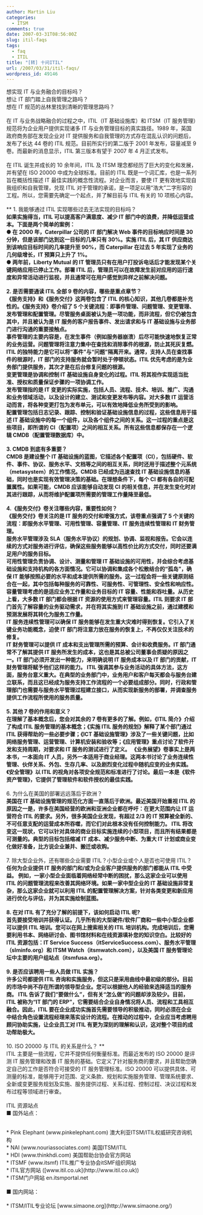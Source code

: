 ```yaml
---
author: Martin Liu
categories:
  - ITSM
comments: true
date: 2007-03-31T08:56:00Z
slug: itil-faqs
tags:
  - faq
  - ITIL
title: "[转] 十问ITIL"
url: /2007/03/31/itil-faqs/
wordpress_id: 49146
---
```


想实现 IT 与业务融合的目标吗？<br />想让 IT 部门踏上自我管理之路吗？<br />想在 IT 规范的丛林里找到清晰的管理思路吗？<br /><br />在 IT 与业务战略融合的过程之中，ITIL（IT 基础设施库）和 ITSM（IT 服务管理）规范将为企业用户提供实现诸多 IT 与业务管理目标的真实路径。1989 年，英国政府商务部在发现企业对 IT 提供服务和自我管理的方式存在混乱认识的问题后，发布了长达 44 卷的 ITIL 规范。目前所实行的第二版于 2001 年发布，容量减至 9 卷。而最新的消息显示，ITIL 第三版本有望于 2007 年 4 月正式发布。<br /><br />在 ITIL 诞生并成长的 10 余年间，ITIL 及 ITSM 理念都经历了巨大的变化和发展，并有望在 ISO 20000 中成为全球标准。目前的 ITIL 既是一个词汇库，也是一系列旨在概括性描述 IT 最佳实践的概念性流程。对企业而言，要使 IT 更有效地实现自我组织和自我管理，兑现 ITIL 对于管理的承诺，是一项足以用“浩大”二字形容的工程。所以，您需要先确定一个起点，并了解目前与 ITIL 有关的 10 项核心内容。<br /><br />** 1. 我能够通过 ITIL 实现哪些过去无法实现的目标吗？**<br />如果实施得当，ITIL 可以提高客户满意度、减少 IT 部门中的浪费，并降低运营成本。下面是两个简单的案例：<br />● 在 2000 年，Caterpillar 公司的 IT 部门解决 Web 事件的目标响应时间是 30 分钟，但是该部门达到这一目标的几率只有 30%。实施 ITIL 后，其 IT 供应商达到该响应目标时间的几率提升至 90%，而 Caterpillar 在过去 5 年实现了业务的几何级增长，IT 预算只上升了 1%。<br />● 两年前，Liberty Mutual 的 IT 管理员只有在用户打投诉电话后才能发现某个关键网络应用已停止工作。部署 ITIL 后，管理员可以在故障发生前对应用的运行速度和异常活动进行监视，并且通常可在用户感觉到异样之前解决问题。<br /><br />**2. 是否需要通读 ITIL 全部 9 卷的内容，哪些是重点章节？**<br />《服务支持》和《服务交付》这两卷包含了 ITIL 的核心知识，其他几卷都是补充性的。《服务支持》卷介绍了 5 个关键流程：即事件管理、问题管理、变更管理、发布管理和配置管理。尽管服务桌面被认为是一项功能，而非流程，但它仍被包含其中，并且被认为是 IT 服务的客户报告事件、发出请求和与 IT 基础设施与业务部门进行沟通的重要接触点。<br />事件管理的主要内容是，在发生事件（例如服务器崩溃）后尽可能快速地恢复正常的业务运营。问题管理将注意力集中在查找和消除事件的根源，防止其死灰复燃。<br />ITIL 的独特能力是它可以将“事件”与“问题”隔离开来。通常，支持人员在查找事件的根源时，IT 部门的支持服务就会暂时处于停顿状态。ITIL 优先考虑的是为业务部门提供服务，其次才是在后台修复问题的根源。<br />变更管理是协调和控制 IT 基础设施自身变化的过程。ITIL 将其视作实现适当批准、授权和质量保证步骤的一项协调工作。<br />发布管理指的是 IT 变更的实际实施，包括人员、流程、技术、培训、推广、沟通和业务领域活动，以及设计的建立、测试和变更发布等内容。对大多数 IT 运营活动而言，将各种变更打包为发布单元，可以有效地降低业务所受到的影响。<br />配置管理包括日志记录、跟踪、控制和验证基础设施信息的过程，这些信息用于描述 IT 基础设施中的每一个组件，以及各个组件之间的关系。这一过程的重点是这些项目，即所谓的 CI（配置项）之间的相互关系。所有这些信息都保存在一个逻辑 CMDB（配置管理数据库）中。<br /><br />**3. CMDB 到底有多重要？**<br />CMDB 是建设整个 IT 基础设施的蓝图，它描述各个配置项（CI），包括硬件、软件、事件、协议、服务水平、文档等之间的相互关系，同时还用于描述整个元系统（metasystem）的工作情况。CMDB 已经成为迅速查找 IT 基础设施信息的基础，同时也是实现有效管理决策的基础。在理想条件下，每个 CI 都有各自的可配置属性。如果可能，CMDB 应该能够自动发现 CI 的相关信息，并在发生变化时对其进行跟踪，从而将维护配置项所需要的管理工作量降至最低。<br /><br />**4.《服务交付》卷关注哪些内容，重要性如何？**<br />《服务交付》卷关注的是 IT 服务的交付和增强方式，该卷重点强调了 5 个关键的流程：即服务水平管理、可用性管理、容量管理、IT 服务连续性管理和 IT 财务管理。<br />服务水平管理涉及 SLA（服务水平协议）的规划、协调、监视和报告。它会以连续的方式对服务进行评估，确保这些服务能够以高性价比的方式交付，同时还要满足用户的服务目标。<br />可用性管理负责协调、设计、测量和管理 IT 基础设施的可用性，并会综合考虑基础设施和支持机构的各方面情况。它可以协调和集成各个松散结合的“孤岛”，确保 IT 能够按照必要的水平和成本提供所需的服务。这一过程会将一些关键原则结合在一起，其中包括每种服务的可靠性、可服务性、可管理性、安全性和响应性。<br />容量管理考虑的是适应业务工作量和业务目标的 IT 容量、性能和吞吐量。从历史上看，大多数 IT 部门都会根据 IT 资源的使用方式来管理容量。ITIL 则要求 IT 部门首先了解容量的业务驱动需求，并在将其实施到 IT 基础设施之前，通过建模和预测发展将其转化为服务工作量。<br />IT 服务连续性管理可以确保 IT 服务能够在发生重大灾难时得到恢复。它引入了关键业务功能概念，迫使 IT 部门将注意力放在服务的恢复上，不再仅仅关注技术的修复。<br />IT 财务管理可以提供 IT 成本和支出管理所需的预算、会计和收费服务。IT 部门通常不了解其提供 IT 服务所发生的成本，这也是其总被公司董事会质疑的原因之一。IT 部门必须开发出一种能力，来明确说明 IT 服务成本以及 IT 部门的贡献，IT 财务管理将赋予他们这样的能力。 ITIL 强调其参与业务活动的具体方法，这方面，服务台意义重大。在典型的业务部门中，业务用户和客户每天都会与服务台建立联系，而且这已经成为服务支持工作流程的一个必要组成部分。同时，行政和管理部门也需要与服务水平管理过程建立接口，从而实现新服务的部署，并调查服务提供工作流程所使用的服务质量。<br /><br />**5. 其他 7 卷的作用和意义？**<br />在理解了基本概念后，您会对其余的 7 卷有更多的了解。例如，《ITIL 简介》介绍了构成 ITIL 服务管理的基本概念；《实施 ITIL 服务的规划》解释了某个部门通过 ITIL 获得帮助的一些必要步骤；《ICT 基础设施管理》涉及了一些关键问题，比如网络服务管理、运营管理、计算机安装和验收等；《应用管理》重点讨论了软件开发和支持周期，对要求和 IT 服务的测试进行了定义。 《业务展望》卷事实上是两本书，一本面向 IT 人员，另外一本适用于商业经理。这两本书讨论了业务连续性管理、伙伴关系、外包、生存几率、以及剧烈变化过程中随机应变的业务实践。《安全管理》以 ITIL 的视角对各项安全规范和标准进行了讨论。最后一本是《软件资产管理》，它提供了管理软件和软件授权的最佳实践。<br /><br />** 6. 为什么在美国的部署远远落后于欧洲？**<br />美国在 IT 基础设施管理的规范化方面一直落后于欧洲。最近美国开始重视 ITIL 的原因之一是，许多在美国经营的欧洲和亚洲企业都在呼吁：在更大范围内让 IT 运营符合 ITIL 的要求。另外，很多美国企业发现，有超过 2/3 的 IT 预算被全新的、不可任意支配的运营成本所吞噬，而它们对此根本没有任何控制能力。 ITIL 将改变这一现状，它可以针对具体的商业目标实施连续的小型项目，而且所有结果都是可测量的。典型的目标包括缩减 IT 成本、减少服务中断、为重大 IT 计划或商业变化做好准备，比方说企业兼并、搬迁或收购。<br /><br />** 7. 除大型企业外，还有哪些企业需要 ITIL？小型企业或个人是否也可使用 ITIL？**<br />任何为企业提供 IT 服务的部门和/或为企业客户提供服务的部门都能从 ITIL 中受益。 例如，一家小型企业面临着网络经常中断的困扰，那么这家企业可以使用 ITIL 的问题管理流程来改善其网络环境。如果一家中型企业的 IT 基础设施非常复杂，那么这家企业就可以利用 ITIL 的配置管理解决方案，针对各类变更和新应用进行优化与评估，并为其实施绘制蓝图。<br /><br />**8. 在对 ITIL 有了充分了解的前提下，该如何启动 ITIL 呢?**<br />首先要接受培训并获得认证。几乎所有的大型硬件/软件厂商和一些中小型企业都可以提供 ITIL 培训。您可以在网上搜索相关的 ITIL 培训机构。完成培训后，您需要利用书本、网络研讨会、图书馆材料和在线资源填补您的知识空白。比较好的 ITIL 资源包括：IT Service Success（itServiceSuccess.com）、服务水平管理（slminfo.org）和 ITSM Watch（itsmwatch.com），以及美国 IT 服务管理论坛中主要的用户组站点（itsmfusa.org）。<br /><br />**9. 是否应该聘用一些人员做 ITIL 实施？**<br />许多公司都提供 ITIL 咨询和实施服务，但这只是采用曲线中最初级的部分。目前的市场中尚不存在所谓的领导型企业。您可以根据他人的经验来选择适当的服务商。 ITIL 告诉了我们“要做什么”，但有关“怎么做”的问题却涉及较少。目前，ITIL 被称为“IT 部门的 ERP”，它需要结合企业自身情况将人员、流程和工具相互融合。因此，ITIL 要在企业成功实施首先需要领导的积极推动，同时必须在企业中结合角色设置流程经理来落实设计的流程。在推动的过程中，企业应当考虑聘用顾问协助实施，让企业员工对 ITIL 有更为深刻的理解和认识，这对整个项目的成功帮助极大。<br /><br />** 10. ISO 20000 与 ITIL 的关系是什么？ **<br />ITIL 主要是一些流程，它并不提供任何衡量标准。而最近发布的 ISO 20000 是评测 IT 服务管理和改善 IT 服务的基础。它定义了针对服务商的要求，并且帮助您确定自己的工作是否符合可接受的 IT 服务管理标准。ISO 20000 可以提供具体、可测量的标准，能够用于对范围、定义条款、规划和实施服务管理、管理系统要求、全新或变更服务规划及实施、服务提供过程、关系过程、控制过程、决议过程和发布过程等领域进行审查。<br /><br />ITIL 资源站点<br />■ 国外站点：<br />

<br />	
  * Pink Elephant (www.pinkelephant.com)  澳大利亚ITSM/ITIL权威研究咨询机构
<br />	
  * NAI (www.nouriassociates.com) 美国ITSM/ITIL
<br />	
  * HDI (www.thinkhdi.com) 美国帮助台协会官方网站
<br />	
  * ITSMF (www.itsmf)  ITIL推广专业协会itSMF组织网站
<br />	
  * ITIL官方网站 ([www.itil.co.uk](http://www.itil.co.uk))
<br />	
  * ITSM门户网站 en.itsmportal.net
<br /><br />■ 国内网站：<br /><br />	
  * ITSM/ITIL专业论坛 [www.simaone.org](http://www.simaone.org/)
<br />

